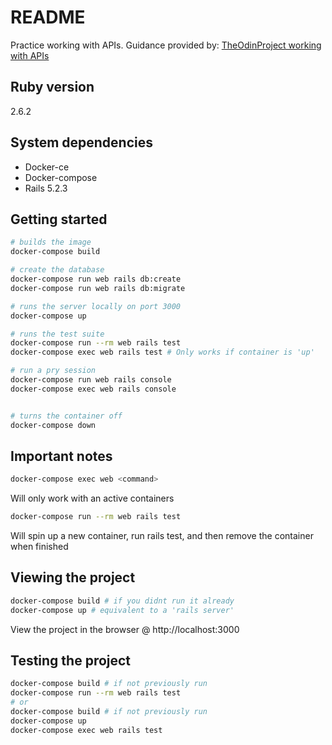 # README

Practice working with APIs. Guidance provided by:
[TheOdinProject working with APIs](https://www.theodinproject.com/courses/ruby-on-rails/lessons/apis)

## Ruby version
2.6.2

## System dependencies
* Docker-ce
* Docker-compose
* Rails 5.2.3

## Getting started

```bash
# builds the image
docker-compose build

# create the database
docker-compose run web rails db:create
docker-compose run web rails db:migrate

# runs the server locally on port 3000
docker-compose up

# runs the test suite
docker-compose run --rm web rails test
docker-compose exec web rails test # Only works if container is 'up'

# run a pry session
docker-compose run web rails console
docker-compose exec web rails console


# turns the container off
docker-compose down
```

## Important notes
```bash
docker-compose exec web <command> 
```

Will only work with an active containers

```bash
docker-compose run --rm web rails test
```

Will spin up a new container, run rails test, and then remove the container when finished

## Viewing the project

```bash
docker-compose build # if you didnt run it already
docker-compose up # equivalent to a 'rails server'
```

View the project in the browser @ http://localhost:3000

## Testing the project
```bash
docker-compose build # if not previously run
docker-compose run --rm web rails test
# or
docker-compose build # if not previously run
docker-compose up
docker-compose exec web rails test  
```

```
